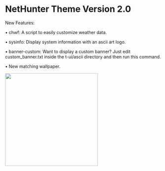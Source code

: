 # NetHunter Theme Version 2.0

New Features:

• chwf: A script to easily customize weather data.

• sysinfo: Display system information with an ascii art logo.

• banner-custom: Want to display a custom banner? Just edit custom_banner.txt inside the t-ui/ascii directory and then run this command.

• New matching wallpaper.

<img src="https://github.com/M4dGun/t-ui_themes/raw/main/themes/NetHunter_V2/photo_2022-03-31_10-27-21.jpg" data-canonical-src="https://github.com/M4dGun/t-ui_themes/raw/main/themes/NetHunter_V2/photo_2022-03-31_10-27-21.jpg" width="300" />
